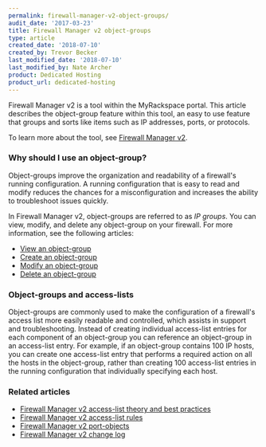 ```yaml
---
permalink: firewall-manager-v2-object-groups/
audit_date: '2017-03-23'
title: Firewall Manager v2 object-groups
type: article
created_date: '2018-07-10'
created_by: Trevor Becker
last_modified_date: '2018-07-10'
last_modified_by: Nate Archer
product: Dedicated Hosting
product_url: dedicated-hosting
---
```


Firewall Manager v2 is a tool within the MyRackspace portal. This article describes the object-group feature within this tool, an easy to use feature that groups and sorts like items such as IP addresses, ports, or protocols.

To learn more about the tool, see [Firewall Manager v2](/how-to/firewall-manager-v2).

### Why should I use an object-group?

Object-groups improve the organization and readability of a firewall's running configuration. A running configuration that is easy to read and modify reduces the chances for a misconfiguration and increases the ability to troubleshoot issues quickly.

In Firewall Manager v2, object-groups are referred to as *IP groups*. You can view, modify, and delete any object-group on your firewall. For more information, see the following articles:

- [View an object-group](/how-to/view-an-object-group)
- [Create an object-group](/how-to/create-an-object-group)
- [Modify an object-group](/how-to/)
- [Delete an object-group](/how-to/delete-an-object-group)

### Object-groups and access-lists

Object-groups are commonly used to make the configuration of a firewall's access list more easily readable and controlled, which assists in support and troubleshooting. Instead of creating individual access-list entries for each component of an object-group you can reference an object-group in an access-list entry. For example, if an object-group contains 100 IP hosts, you can create one access-list entry that performs a required action on all the hosts in the object-group, rather than creating 100 access-list entries in the running configuration that individually specifying each host.

### Related articles

- [Firewall Manager v2 access-list theory and best practices](/how-to/firewall-manager-v2-access-list-theory-and-best-practices)
- [Firewall Manager v2 access-list rules](/how-to/firewall-manager-v2-access-list-rules)
- [Firewall Manager v2 port-objects](/how-to/firewall-manager-v2-port-groups)
- [Firewall Manager v2 change log](/how-to/firewall-manager-v2-change-log)
